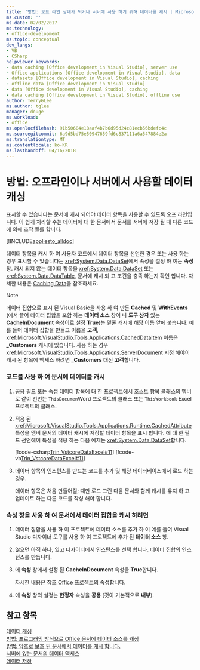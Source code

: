 ```yaml
---
title: '방법: 오프 라인 상태가 되거나 서버에 사용 하기 위해 데이터를 캐시 | Microsoft Docs'
ms.custom: ''
ms.date: 02/02/2017
ms.technology:
- office-development
ms.topic: conceptual
dev_langs:
- VB
- CSharp
helpviewer_keywords:
- data caching [Office development in Visual Studio], server use
- Office applications [Office development in Visual Studio], data
- datasets [Office development in Visual Studio], caching
- offline data [Office development in Visual Studio]
- data [Office development in Visual Studio], caching
- data caching [Office development in Visual Studio], offline use
author: TerryGLee
ms.author: tglee
manager: douge
ms.workload:
- office
ms.openlocfilehash: 91b50684e18aaf4b7b6d95d24c81ecb56bdefc4c
ms.sourcegitcommit: 6a9d5bd75e50947659fd6c837111a6a547884e2a
ms.translationtype: MT
ms.contentlocale: ko-KR
ms.lasthandoff: 04/16/2018
---
```

# <a name="how-to-cache-data-for-use-offline-or-on-a-server"></a>방법: 오프라인이나 서버에서 사용할 데이터 캐싱
  표시할 수 있습니다는 문서에 캐시 되어야 데이터 항목을 사용할 수 있도록 오프 라인입니다. 이 쉽게 처리할 수는 데이터에 대 한 문서에서 문서를 서버에 저장 될 때 다른 코드에 의해 조작 될를 합니다.  
  
 [!INCLUDE[appliesto_alldoc](../vsto/includes/appliesto-alldoc-md.md)]  
  
 데이터 항목을 캐시 하 여 사용자 코드에서 데이터 항목을 선언한 경우 또는 사용 하는 경우 표시할 수 있습니다는 <xref:System.Data.DataSet>에서 속성을 설정 하 여는 **속성** 창. 캐시 되지 않는 데이터 항목을 <xref:System.Data.DataSet> 또는 <xref:System.Data.DataTable>, 문서에 캐시 되 고 조건을 충족 하는지 확인 합니다. 자세한 내용은 [Caching Data](../vsto/caching-data.md)을 참조하세요.  
  
> [!NOTE]  
>  데이터 집합으로 표시 된 Visual Basic을 사용 하 여 만든 **Cached** 및 **WithEvents** (에서 끌어 데이터 집합을 포함 하는 **데이터 소스** 창이 나 **도구 상자** 있는 **CacheInDocument** 속성이로 설정 **True**)는 밑줄 캐시에 해당 이름 앞에 붙습니다. 예를 들어 데이터 집합을 만들고 이름을 **고객**, <xref:Microsoft.VisualStudio.Tools.Applications.CachedDataItem> 이름은 **_Customers** 캐시에 있습니다. 사용 하는 경우 <xref:Microsoft.VisualStudio.Tools.Applications.ServerDocument> 지정 해야이 캐시 된 항목에 액세스 하려면 **_Customers** 대신 **고객**합니다.  
  
### <a name="to-cache-data-in-the-document-using-code"></a>코드를 사용 하 여 문서에 데이터를 캐시  
  
1.  공용 필드 또는 속성 데이터 항목에 대 한 프로젝트에서 호스트 항목 클래스의 멤버로 같이 선언는 `ThisDocumen`Word 프로젝트의 클래스 또는 `ThisWorkbook` Excel 프로젝트의 클래스.  
  
2.  적용 된 <xref:Microsoft.VisualStudio.Tools.Applications.Runtime.CachedAttribute> 특성을 멤버 문서의 데이터 캐시에 저장할 데이터 항목을 표시 합니다. 에 대 한 필드 선언에이 특성을 적용 하는 다음 예제는 <xref:System.Data.DataSet>합니다.  
  
     [!code-csharp[Trin_VstcoreDataExcel#11](../vsto/codesnippet/CSharp/Trin_VstcoreDataExcelCS/Sheet1.cs#11)]
     [!code-vb[Trin_VstcoreDataExcel#11](../vsto/codesnippet/VisualBasic/Trin_VstcoreDataExcelVB/Sheet1.vb#11)]  
  
3.  데이터 항목의 인스턴스를 만드는 코드를 추가 및 해당 데이터베이스에서 로드 하는 경우.  
  
     데이터 항목은 처음 만들어질; 때만 로드 그런 다음 문서와 함께 캐시를 유지 하 고 업데이트 하는 다른 코드를 작성 해야 합니다.  
  
### <a name="to-cache-a-dataset-in-the-document-by-using-the-properties-window"></a>속성 창을 사용 하 여 문서에서 데이터 집합을 캐시 하려면  
  
1.  데이터 집합을 사용 하 여 프로젝트에 데이터 소스를 추가 하 여 예를 들어 Visual Studio 디자이너 도구를 사용 하 여 프로젝트에 추가 된 **데이터 소스** 창.  
  
2.  않으면 아직 하나, 있고 디자이너에서 인스턴스를 선택 합니다. 데이터 집합의 인스턴스를 만듭니다.  
  
3.  에 **속성** 창에서 설정 된 **CacheInDocument** 속성을 **True**합니다.  
  
     자세한 내용은 참조 [Office 프로젝트의 속성](../vsto/properties-in-office-projects.md)합니다.  
  
4.  에 **속성** 창의 설정는 **한정자** 속성을 **공용** (것이 기본적으로 **내부**).  
  
## <a name="see-also"></a>참고 항목  
 [데이터 캐싱](../vsto/caching-data.md)   
 [방법: 프로그래밍 방식으로 Office 문서에 데이터 소스를 캐싱](../vsto/how-to-programmatically-cache-a-data-source-in-an-office-document.md)   
 [방법: 암호로 보호 된 문서에서 데이터를 캐시 합니다.](../vsto/how-to-cache-data-in-a-password-protected-document.md)   
 [서버에 있는 문서의 데이터 액세스](../vsto/accessing-data-in-documents-on-the-server.md)   
 [데이터 저장](/visualstudio/data-tools/saving-data)  
  
  